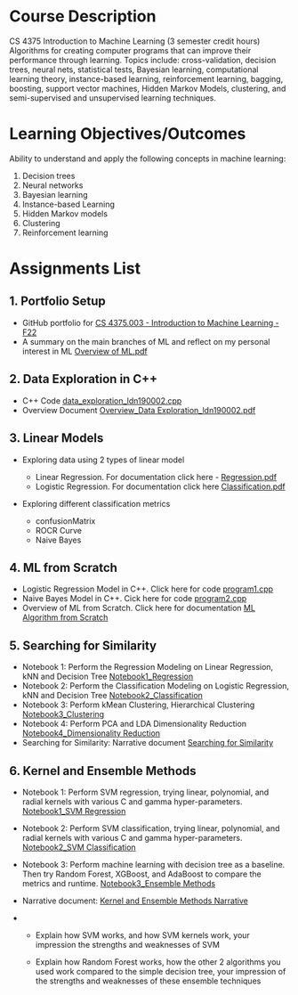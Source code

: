 
# Course Description
CS 4375 Introduction to Machine Learning (3 semester credit hours) Algorithms for creating computer programs that can improve their performance through learning. Topics include: cross-validation, decision trees, neural nets, statistical tests, Bayesian learning, computational learning theory, instance-based learning, reinforcement learning, bagging, boosting, support vector machines, Hidden Markov Models, clustering, and semi-supervised and unsupervised learning techniques.

# Learning Objectives/Outcomes

Ability to understand and apply the following concepts in machine learning:
1. Decision trees
2. Neural networks
3. Bayesian learning
4. Instance-based Learning
5. Hidden Markov models
6. Clustering
7. Reinforcement learning

# Assignments List

## 1. Portfolio Setup

- GitHub portfolio for [CS 4375.003 - Introduction to Machine Learning - F22](https://github.com/leonewtonz/CS-4375.003---Introduction-to-Machine-Learning---F22)
- A summary on the main branches of ML and reflect on my personal interest in ML [Overview of ML.pdf](https://github.com/leonewtonz/CS-4375.003---Introduction-to-Machine-Learning---F22/blob/main/Assignments/Portfolio%20Setup/Overview%20of%20ML_ldn190002.pdf)

## 2. Data Exploration in C++
- C++ Code [data_exploration_ldn190002.cpp](https://github.com/leonewtonz/CS-4375.003---Introduction-to-Machine-Learning---F22/blob/main/Assignments/Portfolio%20C%2B%2B%20data%20exploration/data_exploration_ldn190002.cpp)
- Overview Document [Overview_Data Exploration_ldn190002.pdf](https://github.com/leonewtonz/CS-4375.003---Introduction-to-Machine-Learning---F22/blob/main/Assignments/Portfolio%20C%2B%2B%20data%20exploration/Overview_Data%20Exploration_ldn190002.pdf)

## 3. Linear Models

-	Exploring data using 2 types of linear model
	+	Linear Regression. For documentation click here - [Regression.pdf](https://github.com/leonewtonz/CS-4375.003---Introduction-to-Machine-Learning---F22/blob/main/Assignments/Linear%20Models/Regression.pdf)
	+	Logistic Regression. For documentation click here [Classification.pdf](https://github.com/leonewtonz/CS-4375.003---Introduction-to-Machine-Learning---F22/blob/main/Assignments/Linear%20Models/Classification.pdf)

-	Exploring different classification metrics
	+	confusionMatrix
	+	ROCR Curve
	+	Naive Bayes
	
## 4. ML from Scratch
-	Logistic Regression Model in C++. Click here for code [program1.cpp](https://github.com/leonewtonz/CS-4375.003---Introduction-to-Machine-Learning---F22/blob/main/Assignments/ML%20Algorithms%20from%20Scratch/program1.cpp)
-	Naive Bayes Model in C++. Cick here for code [program2.cpp](https://github.com/leonewtonz/CS-4375.003---Introduction-to-Machine-Learning---F22/blob/main/Assignments/ML%20Algorithms%20from%20Scratch/program2.cpp)
-	Overview of ML from Scratch. Click here for documentation [ML Algorithm from Scratch](https://github.com/leonewtonz/CS-4375.003---Introduction-to-Machine-Learning---F22/blob/main/Assignments/ML%20Algorithms%20from%20Scratch/ML%20Algorithm%20from%20Scratch.pdf)


## 5. Searching for Similarity
-	Notebook 1: Perform the Regression Modeling on Linear Regression, kNN and Decision Tree [Notebook1_Regression](https://github.com/leonewtonz/CS-4375.003---Introduction-to-Machine-Learning---F22/blob/main/Assignments/Similarity/Notebook1_Regression.pdf)
-	Notebook 2: Perform the Classification Modeling on Logistic Regression, kNN and Decision Tree [Notebook2_Classification](https://github.com/leonewtonz/CS-4375.003---Introduction-to-Machine-Learning---F22/blob/main/Assignments/Similarity/Notebook2_Classification.pdf)
-	Notebook 3: Perform kMean Clustering, Hierarchical Clustering [Notebook3_Clustering](https://github.com/leonewtonz/CS-4375.003---Introduction-to-Machine-Learning---F22/blob/main/Assignments/Similarity/Notebook3_Clustering.pdf)
-	Notebook 4: Perform PCA and LDA Dimensionality Reduction [Notebook4_Dimensionality Reduction](https://github.com/leonewtonz/CS-4375.003---Introduction-to-Machine-Learning---F22/blob/main/Assignments/Similarity/Notebook4_Dimensionality%20Reduction.pdf)
-	Searching for Similarity: Narrative document [Searching for Similarity](https://github.com/leonewtonz/CS-4375.003---Introduction-to-Machine-Learning---F22/blob/main/Assignments/Similarity/Searching%20for%20Similarity.pdf)


## 6. Kernel and Ensemble Methods

-	Notebook 1: Perform SVM regression, trying linear, polynomial, and radial kernels with various C and gamma hyper-parameters. [Notebook1_SVM Regression](https://github.com/leonewtonz/CS-4375.003---Introduction-to-Machine-Learning---F22/blob/main/Assignments/Kernel%20and%20Ensemble%20Methods/Notebook1.pdf)

-	Notebook 2: Perform SVM classification, trying linear, polynomial, and radial kernels with various C and gamma hyper-parameters. [Notebook2_SVM Classification](https://github.com/leonewtonz/CS-4375.003---Introduction-to-Machine-Learning---F22/blob/main/Assignments/Kernel%20and%20Ensemble%20Methods/Notebook2.pdf)

-	Notebook 3: Perform machine learning with decision tree as a baseline. Then try Random Forest, XGBoost, and AdaBoost to compare the metrics and runtime. [Notebook3_Ensemble Methods](https://github.com/leonewtonz/CS-4375.003---Introduction-to-Machine-Learning---F22/blob/main/Assignments/Kernel%20and%20Ensemble%20Methods/Notebook3.pdf)

-	Narrative document: [Kernel and Ensemble Methods Narrative](https://github.com/leonewtonz/CS-4375.003---Introduction-to-Machine-Learning---F22/blob/main/Assignments/Kernel%20and%20Ensemble%20Methods/NarrativeDocument.pdf)
-	
	+	Explain how SVM works, and how SVM kernels work, your impression the strengths and weaknesses of SVM
	
	+	Explain how Random Forest works, how the other 2 algorithms you used work compared to the simple decision tree, your impression of the strengths and weaknesses of these ensemble techniques